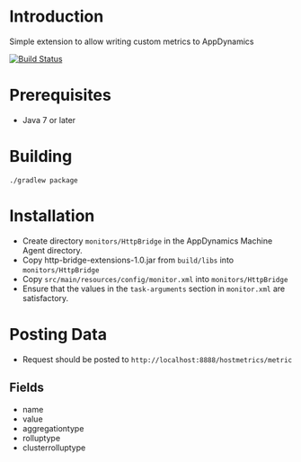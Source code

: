 # Introduction

Simple extension to allow writing custom metrics to AppDynamics

[![Build Status](https://travis-ci.org/fhalim/http-bridge-extension.svg?branch=master)](https://travis-ci.org/fhalim/http-bridge-extension)

# Prerequisites

- Java 7 or later

# Building

`./gradlew package`

# Installation

- Create directory `monitors/HttpBridge` in the AppDynamics Machine Agent directory.
- Copy http-bridge-extensions-1.0.jar from `build/libs` into `monitors/HttpBridge`
- Copy `src/main/resources/config/monitor.xml` into `monitors/HttpBridge`
- Ensure that the values in the `task-arguments` section in `monitor.xml` are satisfactory.

# Posting Data

- Request should be posted to `http://localhost:8888/hostmetrics/metric`

## Fields

- name
- value
- aggregationtype
- rolluptype
- clusterrolluptype